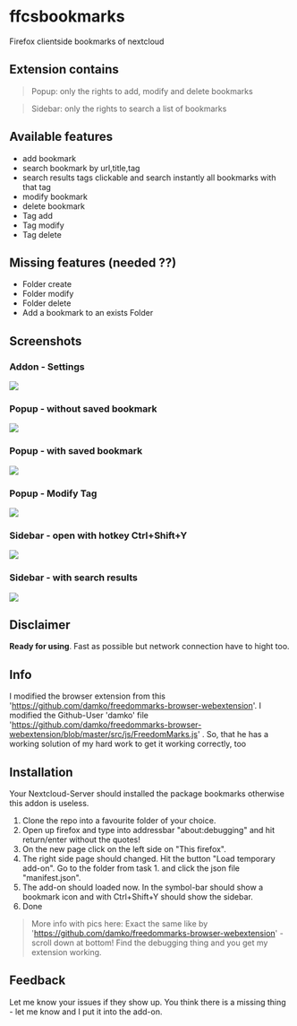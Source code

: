 # ffcsbookmarks
Firefox clientside bookmarks of nextcloud

## Extension contains
> Popup: only the rights to add, modify and delete bookmarks


> Sidebar: only the rights to search a list of bookmarks

## Available features
- add bookmark
- search bookmark by url,title,tag
- search results tags clickable and search instantly all bookmarks with that tag
- modify bookmark
- delete bookmark
- Tag add
- Tag modify
- Tag delete

## Missing features **(needed ??)**
- Folder create
- Folder modify
- Folder delete
- Add a bookmark to an exists Folder

## Screenshots

### Addon - Settings
![](screenshots/addon\_settings.png)

### Popup - without saved bookmark
![](screenshots/Popup\_BookmarkNotAdded.png)

### Popup - with saved bookmark
![](screenshots/Popup\_BookmarkAdded.png)

### Popup - Modify Tag
![](screenshots/Popup\_TagModifying.png)

### Sidebar - open with hotkey Ctrl+Shift+Y
![](screenshots/Sidebar\_Empty.png)

### Sidebar - with search results
![](screenshots/Sidebar\_SearchResults.png)

## Disclaimer
**Ready for using**. Fast as possible but network connection have to hight too.

## Info
I modified the browser extension from this 'https://github.com/damko/freedommarks-browser-webextension'.
I modified the Github-User 'damko' file 'https://github.com/damko/freedommarks-browser-webextension/blob/master/src/js/FreedomMarks.js' .
So, that he has a working solution of my hard work to get it working correctly, too

## Installation
Your Nextcloud-Server should installed the package bookmarks otherwise this addon is useless.
1. Clone the repo into a favourite folder of your choice.
2. Open up firefox and type into addressbar "about:debugging" and hit return/enter without the quotes!
3. On the new page click on the left side on "This firefox".
4. The right side page should changed. Hit the button "Load temporary add-on". Go to the folder from task 1. and click the json file "manifest.json".
5. The add-on should loaded now. In the symbol-bar should show a bookmark icon and with Ctrl+Shift+Y should show the sidebar.
6. Done

> More info with pics here:
> Exact the same like by 'https://github.com/damko/freedommarks-browser-webextension' - scroll down at bottom! Find the debugging thing and you get my extension working.

## Feedback
Let me know your issues if they show up.
You think there is a missing thing - let me know and I put it into the add-on.

